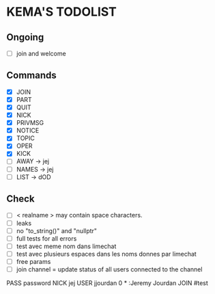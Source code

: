 # KEMA'S TODOLIST

## Ongoing

- [ ] join and welcome

## Commands

- [x] JOIN
- [x] PART
- [x] QUIT
- [x] NICK
- [x] PRIVMSG
- [x] NOTICE
- [x] TOPIC
- [x] OPER
- [x] KICK
- [ ] AWAY -> jej
- [ ] NAMES -> jej
- [ ] LIST -> dOD

## Check

- [ ] < realname > may contain space characters.
- [ ] leaks
- [ ] no "to_string()" and "nullptr"
- [ ] full tests for all errors
- [ ] test avec meme nom dans limechat
- [ ] test avec plusieurs espaces dans les noms donnes par limechat
- [ ] free params
- [ ] join channel = update status of all users connected to the channel

PASS password
NICK jej
USER jjourdan 0 * :Jeremy Jourdan
JOIN #test
